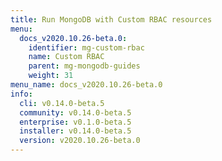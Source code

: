 ```yaml
---
title: Run MongoDB with Custom RBAC resources
menu:
  docs_v2020.10.26-beta.0:
    identifier: mg-custom-rbac
    name: Custom RBAC
    parent: mg-mongodb-guides
    weight: 31
menu_name: docs_v2020.10.26-beta.0
info:
  cli: v0.14.0-beta.5
  community: v0.14.0-beta.5
  enterprise: v0.1.0-beta.5
  installer: v0.14.0-beta.5
  version: v2020.10.26-beta.0
---
```


